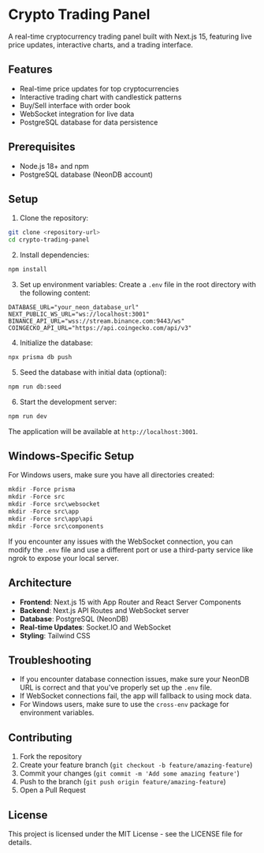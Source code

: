 # Crypto Trading Panel

A real-time cryptocurrency trading panel built with Next.js 15, featuring live price updates, interactive charts, and a trading interface.

## Features

- Real-time price updates for top cryptocurrencies
- Interactive trading chart with candlestick patterns
- Buy/Sell interface with order book
- WebSocket integration for live data
- PostgreSQL database for data persistence

## Prerequisites

- Node.js 18+ and npm
- PostgreSQL database (NeonDB account)

## Setup

1. Clone the repository:
```bash
git clone <repository-url>
cd crypto-trading-panel
```

2. Install dependencies:
```bash
npm install
```

3. Set up environment variables:
Create a `.env` file in the root directory with the following content:
```
DATABASE_URL="your_neon_database_url"
NEXT_PUBLIC_WS_URL="ws://localhost:3001"
BINANCE_API_URL="wss://stream.binance.com:9443/ws"
COINGECKO_API_URL="https://api.coingecko.com/api/v3"
```

4. Initialize the database:
```bash
npx prisma db push
```

5. Seed the database with initial data (optional):
```bash
npm run db:seed
```

6. Start the development server:
```bash
npm run dev
```

The application will be available at `http://localhost:3001`.

## Windows-Specific Setup

For Windows users, make sure you have all directories created:

```powershell
mkdir -Force prisma
mkdir -Force src 
mkdir -Force src\websocket
mkdir -Force src\app
mkdir -Force src\app\api
mkdir -Force src\components
```

If you encounter any issues with the WebSocket connection, you can modify the `.env` file and use a different port or use a third-party service like ngrok to expose your local server.

## Architecture

- **Frontend**: Next.js 15 with App Router and React Server Components
- **Backend**: Next.js API Routes and WebSocket server
- **Database**: PostgreSQL (NeonDB)
- **Real-time Updates**: Socket.IO and WebSocket
- **Styling**: Tailwind CSS

## Troubleshooting

- If you encounter database connection issues, make sure your NeonDB URL is correct and that you've properly set up the `.env` file.
- If WebSocket connections fail, the app will fallback to using mock data.
- For Windows users, make sure to use the `cross-env` package for environment variables.

## Contributing

1. Fork the repository
2. Create your feature branch (`git checkout -b feature/amazing-feature`)
3. Commit your changes (`git commit -m 'Add some amazing feature'`)
4. Push to the branch (`git push origin feature/amazing-feature`)
5. Open a Pull Request

## License

This project is licensed under the MIT License - see the LICENSE file for details.
